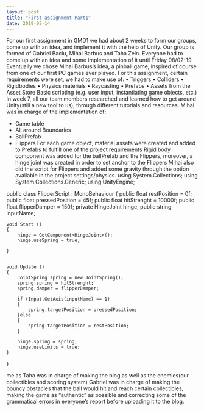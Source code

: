 ```yaml
---
layout: post
title: "First assignment Part1"
date: 2019-02-14
---
```


For our first assignment in GMD1 we had about 2 weeks to form our groups, come up with an idea, and implement it with the help of Unity. Our group is formed of Gabriel Baciu, Mihai Barbus and Taha Zein. Everyone had to come up with an idea and some implementation of it until Friday 08/02-19. Eventually we chose Mihai Barbus’s idea, a pinball game, inspired of course from one of our first PC games ever played. 
For this assignment, certain requirements were set, we had to make use of:
•	Triggers
•	Colliders
•	Rigidbodies
•	Physics materials
•	Raycasting
•	Prefabs
•	Assets from the Asset Store
Basic scripting (e.g. user input, instantiating game objects, etc.)
In week 7, all our team members researched and learned how to get around Unity(still a new tool to us), through different tutorials and resources.
Mihai was in charge of the implementation of:
-	Game table
-	All around Boundaries
-	BallPrefab
-	Flippers
For each game object, material assets were created and added to Prefabs to fulfill one of the project requirements
Rigid body component was added for the ballPrefab and the Flippers, moreover, a hinge joint was created in order to set anchor to the Flippers
Mihai also did the script for Flippers and added some gravity through the option available in the project settings/physics.
using System.Collections;
using System.Collections.Generic;
using UnityEngine;

public class FlipperScript : MonoBehaviour
{
    public float restPosition = 0f;
    public float pressedPosition = 45f;
    public float hitStrenght = 10000f;
    public float flipperDamper = 150f;
    private HingeJoint hinge;
    public string inputName;

    void Start ()
    {
        hinge = GetComponent<HingeJoint>();
        hinge.useSpring = true;

    }
	
	
	void Update ()
    {
        JointSpring spring = new JointSpring();
        spring.spring = hitStrenght;
        spring.damper = flipperDamper;

        if (Input.GetAxis(inputName) == 1)
        {
            spring.targetPosition = pressedPosition;
        }else
        {
            spring.targetPosition = restPosition;
        }

        hinge.spring = spring;
        hinge.useLimits = true;
    }
}

me as Taha was in charge of making the blog as well as the enemies(our collectibles and scoring system)
Gabriel was in charge of making the bouncy obstacles that the ball would hit and reach certain collectibles, making the game as “authentic” as possible and correcting some of the grammatical errors in everyone’s report before uploading it to the blog.

